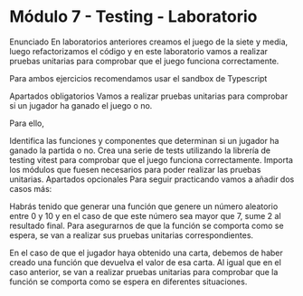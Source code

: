 # Módulo 7 - Testing - Laboratorio

Enunciado
En laboratorios anteriores creamos el juego de la siete y media, luego refactorizamos el código y en este laboratorio vamos a realizar pruebas unitarias para comprobar que el juego funciona correctamente.

Para ambos ejercicios recomendamos usar el sandbox de Typescript

Apartados obligatorios
Vamos a realizar pruebas unitarias para comprobar si un jugador ha ganado el juego o no.

Para ello,

Identifica las funciones y componentes que determinan si un jugador ha ganado la partida o no.
Crea una serie de tests utilizando la librería de testing vitest para comprobar que el juego funciona correctamente.
Importa los módulos que fuesen necesarios para poder realizar las pruebas unitarias.
Apartados opcionales
Para seguir practicando vamos a añadir dos casos más:

Habrás tenido que generar una función que genere un número aleatorio entre 0 y 10 y en el caso de que este número sea mayor que 7, sume 2 al resultado final. Para asegurarnos de que la función se comporta como se espera, se van a realizar sus pruebas unitarias correspondientes.

En el caso de que el jugador haya obtenido una carta, debemos de haber creado una función que devuelva el valor de esa carta. Al igual que en el caso anterior, se van a realizar pruebas unitarias para comprobar que la función se comporta como se espera en diferentes situaciones.
